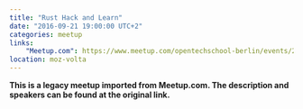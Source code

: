 ```yaml
---
title: "Rust Hack and Learn"
date: "2016-09-21 19:00:00 UTC+2"
categories: meetup 
links:
    "Meetup.com": https://www.meetup.com/opentechschool-berlin/events/233850440/
location: moz-volta
---
```


<strong>This is a legacy meetup imported from Meetup.com. The description and speakers can be found at the original link.</strong>